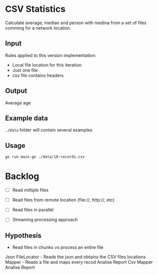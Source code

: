 # CSV Statistics

Calculate average, median and person with medina from a set of files comming for a network location.

## Input

Rules applied to this version implementation:

- Local file location for this iteration
- Just one file
- csv file contains headers

## Output

Average age

## Example data

`./data` folder will contain several examples

## Usage

`go run main.go ./data/10-records.csv`

# Backlog

- [ ] Read miltiple files
- [ ] Read files from remote location (file://, http://, etc)
- [ ] Read files in parallel
- [ ] Streaming processing approach


## Hypothesis

- Read files in chunks vs process an entire file


Json
    FileLocator - Reads the json and obtains the CSV files locations
    Mapper - Reads a file and maps every recod
    Analise
    Report
Csv
    Mapper
    Analise
    Report

